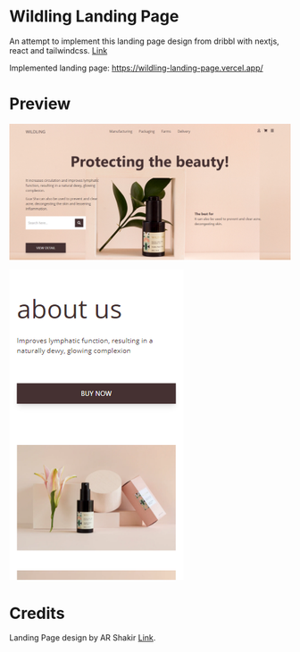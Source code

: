 # Wildling Landing Page

An attempt to implement this landing page design from dribbl with nextjs, react and tailwindcss. [Link](https://dribbble.com/shots/16208819-landing-page-design)

Implemented landing page: https://wildling-landing-page.vercel.app/

# Preview

![wildling preview one](https://raw.githubusercontent.com/robyhartonodev/wildling-landing-page/main/preview/wildling-finished-1.PNG "Logo Title Text 1")

![wildling preview mobile](https://raw.githubusercontent.com/robyhartonodev/wildling-landing-page/main/preview/wildling-finished-2.PNG "Logo Title Text 2")

# Credits

Landing Page design by AR Shakir [Link](https://dribbble.com/shots/16208819-landing-page-design).
